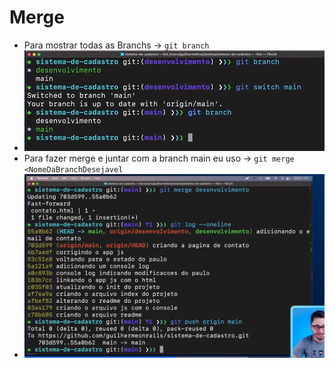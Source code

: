 # Merge
- Para mostrar todas as Branchs -> ``git branch``
- ![img.png](img.png)
- Para fazer merge e juntar com a branch main eu uso -> ``git merge <NomeDaBranchDesejavel``
- ![img_2.png](img_2.png)
